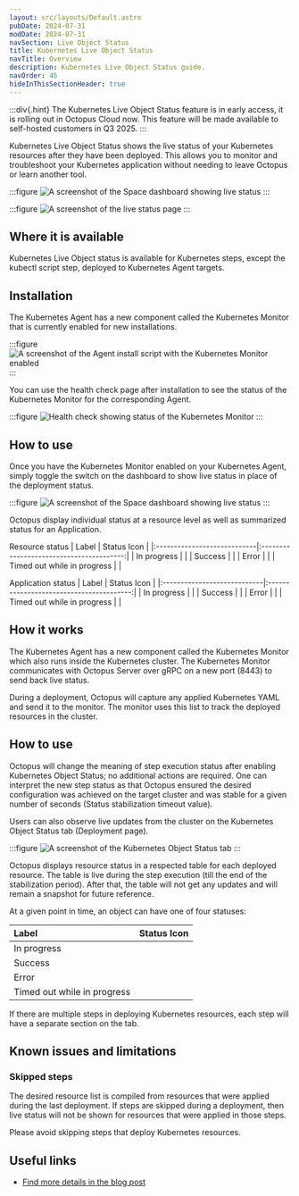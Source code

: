 ```yaml
---
layout: src/layouts/Default.astro
pubDate: 2024-07-31
modDate: 2024-07-31
navSection: Live Object Status
title: Kubernetes Live Object Status
navTitle: Overview
description: Kubernetes Live Object Status guide.
navOrder: 45
hideInThisSectionHeader: true
---
```


:::div{.hint}
The Kubernetes Live Object Status feature is in early access, it is rolling out in Octopus Cloud now. This feature will be made available to self-hosted customers in Q3 2025.
:::

Kubernetes Live Object Status shows the live status of your Kubernetes resources after they have been deployed. This allows you to monitor and troubleshoot your Kubernetes application without needing to leave Octopus or learn another tool.

:::figure
![A screenshot of the Space dashboard showing live status](/docs/deployments/kubernetes/live-object-status/space-dashboard-live-status.png)
:::

:::figure
![A screenshot of the live status page](/docs/deployments/kubernetes/live-object-status/live-status-page.png)
:::

## Where it is available

Kubernetes Live Object status is available for Kubernetes steps, except the kubectl script step, deployed to Kubernetes Agent targets.

## Installation

The Kubernetes Agent has a new component called the Kubernetes Monitor that is currently enabled for new installations. 

:::figure
![A screenshot of the Agent install script with the Kubernetes Monitor enabled](/docs/deployments/kubernetes/live-object-status/agent-install-script.png)
:::

You can use the health check page after installation to see the status of the Kubernetes Monitor for the corresponding Agent.

:::figure
![Health check showing status of the Kubernetes Monitor](/docs/deployments/kubernetes/live-object-status/kubernetes-agent-health-check.png)
:::

## How to use

Once you have the Kubernetes Monitor enabled on your Kubernetes Agent, simply toggle the switch on the dashboard to show live status in place of the deployment status.

:::figure
![A screenshot of the Space dashboard showing live status](/docs/deployments/kubernetes/live-object-status/space-dashboard-live-status.png)
:::

Octopus display individual status at a resource level as well as summarized status for an Application.

Resource status
| Label                       | Status Icon                              |
|:----------------------------|:----------------------------------------:|
| In progress                 | <i class="fa-solid fa-spinner"></i>      |
| Success                     | <i class="fa-solid fa-circle-check"></i> |
| Error                       | <i class="fa-solid fa-circle-xmark"></i> |
| Timed out while in progress | <i class="fa-solid fa-clock"></i>        |

Application status
| Label                       | Status Icon                              |
|:----------------------------|:----------------------------------------:|
| In progress                 | <i class="fa-solid fa-spinner"></i>      |
| Success                     | <i class="fa-solid fa-circle-check"></i> |
| Error                       | <i class="fa-solid fa-circle-xmark"></i> |
| Timed out while in progress | <i class="fa-solid fa-clock"></i>        |


## How it works

The Kubernetes Agent has a new component called the Kubernetes Monitor which also runs inside the Kubernetes cluster. The Kubernetes Monitor communicates with Octopus Server over gRPC on a new port (8443) to send back live status.

During a deployment, Octopus will capture any applied Kubernetes YAML and send it to the monitor. The monitor uses this list to track the deployed resources in the cluster.

## How to use

Octopus will change the meaning of step execution status after enabling Kubernetes Object Status; no additional actions are required. One can interpret the new step status as that Octopus ensured the desired configuration was achieved on the target cluster and was stable for a given number of seconds (Status stabilization timeout value).

Users can also observe live updates from the cluster on the Kubernetes Object Status tab (Deployment page).

:::figure
![A screenshot of the Kubernetes Object Status tab](/docs/deployments/kubernetes/object-status/object-status-tab.png)
:::

Octopus displays resource status in a respected table for each deployed resource. The table is live during the step execution (till the end of the stabilization period). After that, the table will not get any updates and will remain a snapshot for future reference.

At a given point in time, an object can have one of four statuses:

| Label                       | Status Icon                              |
|:----------------------------|:----------------------------------------:|
| In progress                 | <i class="fa-solid fa-spinner"></i>      |
| Success                     | <i class="fa-solid fa-circle-check"></i> |
| Error                       | <i class="fa-solid fa-circle-xmark"></i> |
| Timed out while in progress | <i class="fa-solid fa-clock"></i>        |

If there are multiple steps in deploying Kubernetes resources, each step will have a separate section on the tab.

## Known issues and limitations

### Skipped steps
The desired resource list is compiled from resources that were applied during the last deployment. If steps are skipped during a deployment, then live status will not be shown for resources that were applied in those steps.

Please avoid skipping steps that deploy Kubernetes resources.

## Useful links

* [Find more details in the blog post](https://octopus.com/blog/kubernetes-live-object-status)
